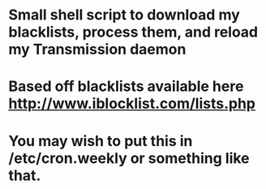 # Small shell script to download my blacklists, process them, and reload my Transmission daemon
# Based off blacklists available here http://www.iblocklist.com/lists.php 
# You may wish to put this in /etc/cron.weekly or something like that.


